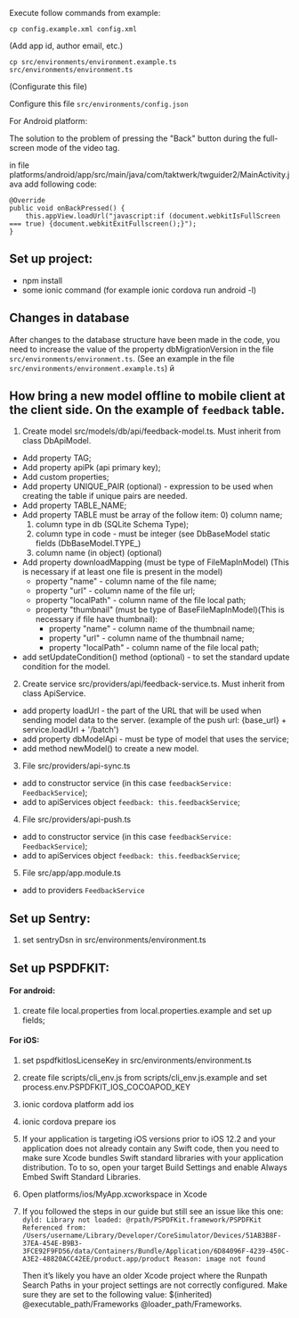 Execute follow commands from example:  

    cp config.example.xml config.xml
(Add app id, author email, etc.)

    cp src/environments/environment.example.ts src/environments/environment.ts
(Configurate this file)

Configure this file
    `src/environments/config.json`

For Android platform:

The solution to the problem of pressing the "Back" button during the full-screen mode of the video tag.

in file platforms/android/app/src/main/java/com/taktwerk/twguider2/MainActivity.java add following code:

```
@Override
public void onBackPressed() {
    this.appView.loadUrl("javascript:if (document.webkitIsFullScreen === true) {document.webkitExitFullscreen();}");
}
```

## Set up project:
- npm install
- some ionic command (for example ionic cordova run android -l)

## Changes in database

After changes to the database structure have been made in the code,
you need to increase the value of the property dbMigrationVersion in the file `src/environments/environment.ts`.
(See an example in the file  `src/environments/environment.example.ts`)
й

## How bring a new model offline to mobile client at the client side. On the example of `feedback` table.
1. Create model src/models/db/api/feedback-model.ts. Must inherit from class DbApiModel.
- Add property TAG;
- Add property apiPk (api primary key);
- Add custom properties;
- Add property UNIQUE_PAIR (optional) - expression to be used when creating the table if unique pairs are needed.
- Add property TABLE_NAME;
- Add property TABLE must be array of the follow item:
    0) column name;
    1) column type in db (SQLite Schema Type);
    2) column type in code - must be integer (see DbBaseModel static fields (DbBaseModel.TYPE_<x>)
    3) column name (in object) (optional)
- Add property downloadMapping (must be type of FileMapInModel) (This is necessary if at least one file is present in the model)
    - property "name" - column name of the file name;
    - property "url" - column name of the file url;
    - property "localPath" - column name of the file local path;
    - property "thumbnail" (must be type of BaseFileMapInModel)(This is necessary if file have thumbnail):
        - property "name" - column name of the thumbnail name;
        - property "url" - column name of the thumbnail name;
        - property "localPath" - column name of the file local path;
- add setUpdateCondition() method (optional) - to set the standard update condition for the model.

2. Create service src/providers/api/feedback-service.ts. Must inherit from class ApiService.
- add property loadUrl - the part of the URL that will be used when sending model data to the server. (example of the push url: {base_url} + service.loadUrl + '/batch')
- add property dbModelApi - must be type of model that uses the service;
- add method newModel() to create a new model.

3. File src/providers/api-sync.ts
- add to constructor service (in this case `feedbackService: FeedbackService`);
- add to apiServices object `feedback: this.feedbackService`;

4. File src/providers/api-push.ts
- add to constructor service (in this case `feedbackService: FeedbackService`);
- add to apiServices object `feedback: this.feedbackService`;

5. File src/app/app.module.ts
- add to providers `FeedbackService`

## Set up Sentry:
1) set sentryDsn in src/environments/environment.ts

## Set up PSPDFKIT:
#### For android:
1) create file local.properties from local.properties.example and set up fields;
#### For iOS:
1) set pspdfkitIosLicenseKey in src/environments/environment.ts
2) create file scripts/cli_env.js from scripts/cli_env.js.example and set process.env.PSPDFKIT_IOS_COCOAPOD_KEY
3) ionic cordova platform add ios
4) ionic cordova prepare ios
5) If your application is targeting iOS versions prior to iOS 12.2 and your application does not already contain any Swift code, then you need to make sure Xcode bundles Swift standard libraries with your application distribution. To to so, open your target Build Settings and enable Always Embed Swift Standard Libraries.
6) Open platforms/ios/MyApp.xcworkspace in Xcode
7) If you followed the steps in our guide but still see an issue like this one:
   `dyld: Library not loaded: @rpath/PSPDFKit.framework/PSPDFKit
   Referenced from: /Users/username/Library/Developer/CoreSimulator/Devices/51AB3B8F-37EA-454E-B9B3-3FCE92F9FD56/data/Containers/Bundle/Application/6D84096F-4239-450C-A3E2-48820ACC42EE/product.app/product
   Reason: image not found`
   
   Then it’s likely you have an older Xcode project where the Runpath Search Paths in your project settings are not correctly configured. Make sure they are set to the following value: $(inherited) @executable_path/Frameworks @loader_path/Frameworks.
